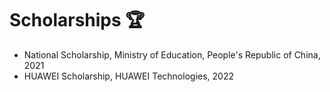 <!-- ---
layout: archive
permalink: /awards/
title: "Honors & Awards"
author_profile: true
redirect_from: 
  - /awards/
  - /awards.html
---
{% include base_path %} -->

Scholarships 🏆
======
* National Scholarship, Ministry of Education, People's Republic of China, 2021
* HUAWEI Scholarship, HUAWEI Technologies, 2022
